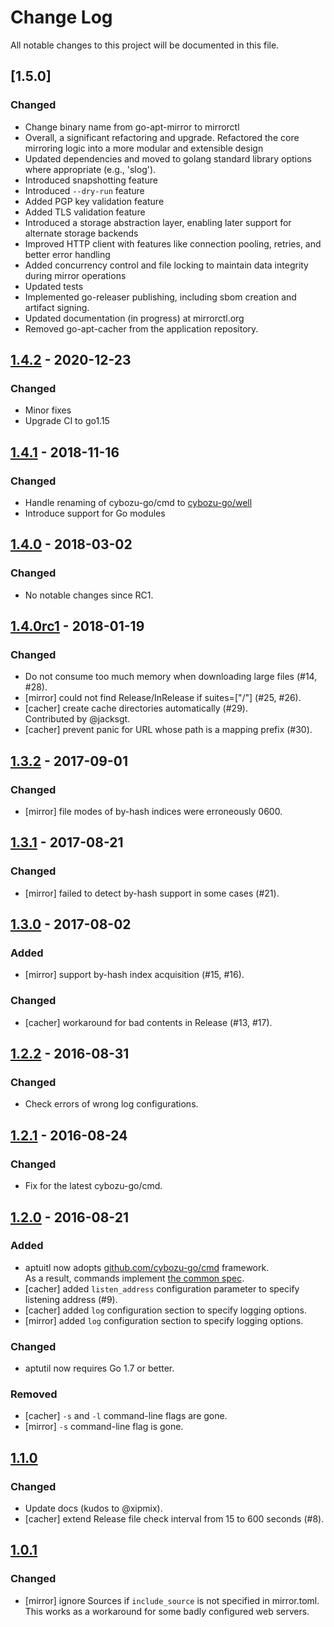# Change Log

All notable changes to this project will be documented in this file.

## [1.5.0]
### Changed
- Change binary name from go-apt-mirror to mirrorctl
- Overall, a significant refactoring and upgrade. Refactored the core mirroring logic into a more
  modular and extensible design
- Updated dependencies and moved to golang standard library options where appropriate (e.g.,
  'slog').
- Introduced snapshotting feature
- Introduced `--dry-run` feature
- Added PGP key validation feature
- Added TLS validation feature
- Introduced a storage abstraction layer, enabling later support for alternate storage backends 
- Improved HTTP client with features like connection pooling, retries, and better error handling
- Added concurrency control and file locking to maintain data integrity during mirror operations
- Updated tests
- Implemented go-releaser publishing, including sbom creation and artifact signing.
- Updated documentation (in progress) at mirrorctl.org
- Removed go-apt-cacher from the application repository.

## [1.4.2] - 2020-12-23
### Changed
- Minor fixes
- Upgrade CI to go1.15

## [1.4.1] - 2018-11-16
### Changed
- Handle renaming of cybozu-go/cmd to [cybozu-go/well][well]
- Introduce support for Go modules

## [1.4.0] - 2018-03-02
### Changed
- No notable changes since RC1.

## [1.4.0rc1] - 2018-01-19
### Changed
- Do not consume too much memory when downloading large files (#14, #28).
- [mirror] could not find Release/InRelease if suites=["/"] (#25, #26).
- [cacher] create cache directories automatically (#29).  
  Contributed by @jacksgt.
- [cacher] prevent panic for URL whose path is a mapping prefix (#30).

## [1.3.2] - 2017-09-01
### Changed
- [mirror] file modes of by-hash indices were erroneously 0600.

## [1.3.1] - 2017-08-21
### Changed
- [mirror] failed to detect by-hash support in some cases (#21).

## [1.3.0] - 2017-08-02
### Added
- [mirror] support by-hash index acquisition (#15, #16).

### Changed
- [cacher] workaround for bad contents in Release (#13, #17).

## [1.2.2] - 2016-08-31
### Changed
- Check errors of wrong log configurations.

## [1.2.1] - 2016-08-24
### Changed
- Fix for the latest cybozu-go/cmd.

## [1.2.0] - 2016-08-21
### Added
- aptuitl now adopts [github.com/cybozu-go/cmd][cmd] framework.  
  As a result, commands implement [the common spec][spec].
- [cacher] added `listen_address` configuration parameter to specify listening address (#9).
- [cacher] added `log` configuration section to specify logging options.
- [mirror] added `log` configuration section to specify logging options.

### Changed
- aptutil now requires Go 1.7 or better.

### Removed
- [cacher] `-s` and `-l` command-line flags are gone.
- [mirror] `-s` command-line flag is gone.

## [1.1.0]
### Changed
- Update docs (kudos to @xipmix).
- [cacher] extend Release file check interval from 15 to 600 seconds (#8).

## [1.0.1]
### Changed
- [mirror] ignore Sources if `include_source` is not specified in mirror.toml.  
  This works as a workaround for some badly configured web servers.


[well]: https://github.com/cybozu-go/well
[cmd]: https://github.com/cybozu-go/cmd
[spec]: https://github.com/cybozu-go/cmd/blob/master/README.md#specifications
[Unreleased]: https://github.com/cybozu-go/aptutil/compare/v1.4.2...HEAD
[1.4.2]: https://github.com/cybozu-go/aptutil/compare/v1.4.1...v1.4.2
[1.4.1]: https://github.com/cybozu-go/aptutil/compare/v1.4.0...v1.4.1
[1.4.0]: https://github.com/cybozu-go/aptutil/compare/v1.4.0rc1...v1.4.0
[1.4.0rc1]: https://github.com/cybozu-go/aptutil/compare/v1.3.2...v1.4.0rc1
[1.3.2]: https://github.com/cybozu-go/aptutil/compare/v1.3.1...v1.3.2
[1.3.1]: https://github.com/cybozu-go/aptutil/compare/v1.3.0...v1.3.1
[1.3.0]: https://github.com/cybozu-go/aptutil/compare/v1.2.2...v1.3.0
[1.2.2]: https://github.com/cybozu-go/aptutil/compare/v1.2.1...v1.2.2
[1.2.1]: https://github.com/cybozu-go/aptutil/compare/v1.2.0...v1.2.1
[1.2.0]: https://github.com/cybozu-go/aptutil/compare/v1.1.0...v1.2.0
[1.1.0]: https://github.com/cybozu-go/aptutil/compare/v1.0.1...v1.1.0
[1.0.1]: https://github.com/cybozu-go/aptutil/compare/v1.0.0...v1.0.1
